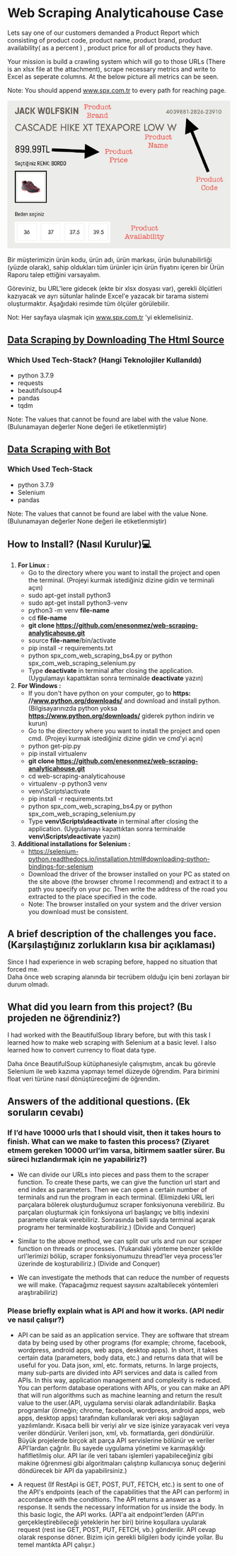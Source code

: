 # Web Scraping Analyticahouse Case
Lets say one of our customers demanded a Product Report which consisting of product code, product name, product brand, product availability( as a percent ) , product price for all of products they have.<br>

Your mission is build a crawling system which will go to those URLs (There is an xlsx file at the attachment), scrape necessary metrics and write to Excel as seperate columns. At the below picture all metrics can be seen.<br>

Note: You should append www.spx.com.tr to every path for reaching page.

![](files/image.png)

Bir müşterimizin ürün kodu, ürün adı, ürün markası, ürün bulunabilirliği (yüzde olarak), sahip oldukları tüm ürünler için ürün fiyatını içeren bir Ürün Raporu talep ettiğini varsayalım.<br>

Göreviniz, bu URL'lere gidecek (ekte bir xlsx dosyası var), gerekli ölçütleri kazıyacak ve ayrı sütunlar halinde Excel'e yazacak bir tarama sistemi oluşturmaktır. Aşağıdaki resimde tüm ölçüler görülebilir.<br>

Not: Her sayfaya ulaşmak için www.spx.com.tr 'yi eklemelisiniz.

## [Data Scraping by Downloading The Html Source](https://github.com/enesonmez/web-scraping-analyticahouse/blob/master/app/spx_com_web_scraping_bs4.py)

### Which Used Tech-Stack? (Hangi Teknolojiler Kullanıldı)
* python 3.7.9
* requests
* beautifulsoup4
* pandas
* tqdm

Note: The values that cannot be found are label with the value None. (Bulunamayan değerler None değeri ile etiketlenmiştir)

## [Data Scraping with Bot](https://github.com/enesonmez/web-scraping-analyticahouse/blob/master/app/spx_com_web_scraping_selenium.py)

### Which Used Tech-Stack
* python 3.7.9
* Selenium
* pandas

Note: The values that cannot be found are label with the value None. (Bulunamayan değerler None değeri ile etiketlenmiştir)

## How to Install? (Nasıl Kurulur):computer:
1. **For Linux :** 
   - Go to the directory where you want to install the project and open the terminal. (Projeyi kurmak istediğiniz dizine gidin ve terminali açın)
   - sudo apt-get install python3
   - sudo apt-get install python3-venv
   - python3 -m venv **file-name**
   - cd **file-name**
   - **git clone https://github.com/enesonmez/web-scraping-analyticahouse.git**
   - source **file-name**/bin/activate
   - pip install -r requirements.txt
   - python spx_com_web_scraping_bs4.py or python spx_com_web_scraping_selenium.py
   - Type **deactivate** in terminal after closing the application. (Uygulamayı kapattıktan sonra terminalde **deactivate** yazın)
2. **For Windows :**
   - If you don't have python on your computer, go to **https: //www.python.org/downloads/** and download and install python. (Bilgisayarınızda python yoksa **https://www.python.org/downloads/** giderek python indirin ve kurun)
   - Go to the directory where you want to install the project and open cmd. (Projeyi kurmak istediğiniz dizine gidin ve cmd'yi açın)
   - python get-pip.py
   - pip install virtualenv
   - **git clone https://github.com/enesonmez/web-scraping-analyticahouse.git**
   - cd web-scraping-analyticahouse
   - virtualenv -p python3 venv
   - venv\Scripts\activate
   - pip install -r requirements.txt
   - python spx_com_web_scraping_bs4.py or python spx_com_web_scraping_selenium.py
   - Type **venv\Scripts\deactivate** in terminal after closing the application. (Uygulamayı kapattıktan sonra terminalde **venv\Scripts\deactivate** yazın)
3. **Additional installations for Selenium :**
   - https://selenium-python.readthedocs.io/installation.html#downloading-python-bindings-for-selenium 
   - Download the driver of the browser installed on your PC as stated on the site above (the browser chrome I recommend) and extract it to a path you specify on your pc. Then write the address of the road you extracted to the place specified in the code.
   - Note: The browser installed on your system and the driver version you download must be consistent.

## A brief description of the challenges you face. (Karşılaştığınız zorlukların kısa bir açıklaması)
Since I had experience in web scraping before, happed no situation that forced me. <br>
Daha önce web scraping alanında bir tecrübem olduğu için beni zorlayan bir durum olmadı.

## What did you learn from this project? (Bu projeden ne öğrendiniz?)
I had worked with the BeautifulSoup library before, but with this task I learned how to make web scraping with Selenium at a basic level. I also learned how to convert currency to float data type.<br>

Daha önce BeautifulSoup kütüphanesiyle çalışmıştım, ancak bu görevle Selenium ile web kazıma yapmayı temel düzeyde öğrendim. Para birimini float veri türüne nasıl dönüştüreceğimi de öğrendim.

## Answers of the additional questions. (Ek soruların cevabı)

### If I’d have 10000 urls that I should visit, then it takes hours to finish. What can we make to fasten this process? (Ziyaret etmem gereken 10000 url’im varsa, bitirmem saatler sürer. Bu süreci hızlandırmak için ne yapabiliriz?)

* We can divide our URLs into pieces and pass them to the scraper function. To create these parts, we can give the function url start and end index as parameters. Then we can open a certain number of terminals and run the program in each terminal. (Elimizdeki URL leri parçalara bölerek oluşturduğumuz scraper fonksiyonuna verebiliriz. Bu parçaları oluşturmak için fonksiyona url başlangıç ve bitiş indexini parametre olarak verebiliriz. Sonrasında belli sayıda terminal açarak programı her terminalde koşturabiliriz.) (Divide and Conquer)

* Similar to the above method, we can split our urls and run our scraper function on threads or processes. (Yukarıdaki yönteme benzer şekilde url'lerimizi bölüp, scraper fonksiyonumuzu thread'ler veya process'ler üzerinde de koşturabiliriz.) (Divide and Conquer)

* We can investigate the methods that can reduce the number of requests we will make. (Yapacağımız request sayısını azaltabilecek yöntemleri araştırabiliriz)

### Please briefly explain what is API and how it works. (API nedir ve nasıl çalışır?)

* API can be said as an application service. They are software that stream data by being used by other programs (for example; chrome, facebook, wordpress, android apps, web apps, desktop apps). In short, it takes certain data (parameters, body data, etc.) and returns data that will be useful for you. Data json, xml, etc. formats, returns. In large projects, many sub-parts are divided into API services and data is called from APIs. In this way, application management and complexity is reduced. You can perform database operations with APIs, or you can make an API that will run algorithms such as machine learning and return the result value to the user.(API, uygulama servisi olarak adlandırılabilir. Başka programlar (örneğin; chrome, facebook, wordpress, android apps, web apps, desktop apps) tarafından kullanılarak veri akışı sağlayan yazılımlarıdr. Kısaca belli bir veriyi alır ve size işinize yarayacak veri veya veriler döndürür. Verileri json, xml, vb. formatlarda, geri döndürülür. Büyük projelerde birçok alt parça API servislerine bölünür ve veriler API'lardan çağrılır. Bu sayede uygulama yönetimi ve karmaşıklığı hafifletilmiş olur. API lar ile veri tabanı işlemleri yapabileceğiniz gibi makine öğrenmesi gibi algoritmaları çalıştırıp kullanıcıya sonuç değerini döndürecek bir API da yapabilirsiniz.)

* A request (If RestApi is GET, POST, PUT, FETCH, etc.) is sent to one of the API's endpoints (each of the capabilities that the API can perform) in accordance with the conditions. The API returns a answer as a response. It sends the necessary information for us inside the body. In this basic logic, the API works. (API'a ait endpoint'lerden (API'ın gerçekleştirebileceği yeteklerin her biri) birine koşullara uyularak request (rest ise GET, POST, PUT, FETCH, vb.) gönderilir. API cevap olarak response döner. Bizim için gerekli bilgileri body içinde yollar. Bu temel mantıkta API çalışır.) 